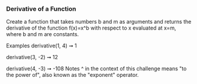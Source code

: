 ### Derivative of a Function

Create a function that takes numbers b and m as arguments and returns the derivative of the function f(x)=x^b with respect to x evaluated at x=m, where b and m are constants.

Examples
derivative(1, 4) ➞ 1

derivative(3, -2) ➞ 12

derivative(4, -3) ➞ -108
Notes
^ in the context of this challenge means "to the power of", also known as the "exponent" operator.
